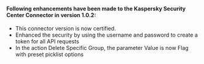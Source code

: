 #### Following enhancements have been made to the Kaspersky Security Center Connector in version 1.0.2:

- This connector version is now certified.
- Enhanced the security by using the username and password to create a token for all API requests
- In the action Delete Specific Group, the parameter Value is now Flag with preset picklist options